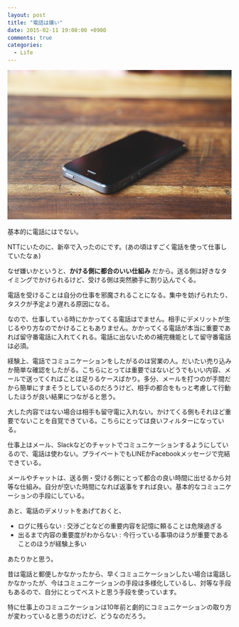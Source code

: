 ```yaml
---
layout: post
title: "電話は嫌い"
date: 2015-02-11 19:00:00 +0900
comments: true
categories: 
  - Life
---
```

![telephone](/images/2015/02/20150210-telephone.jpg)

基本的に電話にはでない。

NTTにいたのに、新卒で入ったのにです。(あの頃はすごく電話を使って仕事していたなぁ)

なぜ嫌いかというと、**かける側に都合のいい仕組み** だから。送る側は好きなタイミングでかけられるけど、受ける側は突然勝手に割り込んでくる。

電話を受けることは自分の仕事を邪魔されることになる。集中を妨げられたり、タスクが予定より遅れる原因になる。

なので、仕事している時にかかってくる電話はでません。相手にデメリットが生じるやり方なのでかけることもありません。かかってくる電話が本当に重要であれば留守番電話に入れてくれる。電話に出ないための補完機能として留守番電話は必須。

経験上、電話でコミュニケーションをしたがるのは営業の人。だいたい売り込みか簡単な確認をしたがる。こちらにとっては重要ではないどうでもいい内容、メールで送ってくればことは足りるケースばかり。多分、メールを打つのが手間だから簡単にすまそうとしているのだろうけど、相手の都合をもっと考慮して行動したほうが良い結果につながると思う。

大した内容ではない場合は相手も留守電に入れない。かけてくる側もそれほど重要でないことを自覚できている。こちらにとっては良いフィルターになっている。

仕事上はメール、Slackなどのチャットでコミュニケーションするようにしているので、電話は使わない。プライベートでもLINEかFacebookメッセージで完結できている。

メールやチャットは、送る側・受ける側にとって都合の良い時間に出せるから対等な仕組み。自分が空いた時間になれば返事をすれば良い。基本的なコミュニケーションの手段にしている。

あと、電話のデメリットをあげておくと、

* ログに残らない : 交渉ごとなどの重要内容を記憶に頼ることは危険過ぎる
* 出るまで内容の重要度がわからない : 今行っている事項のほうが重要であることのほうが経験上多い

あたりかと思う。

昔は電話と郵便しかなかったから、早くコミュニケーションしたい場合は電話しかなかったが、今はコミュニケーションの手段は多様化しているし、対等な手段もあるので、自分にとってベストと思う手段を使っています。

特に仕事上のコミュニケーションは10年前と劇的にコミュニケーションの取り方が変わっていると思うのだけど、どうなのだろう。
